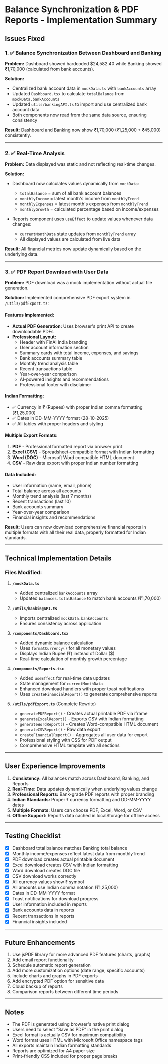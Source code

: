 # Balance Synchronization & PDF Reports - Implementation Summary

## Issues Fixed

### 1. ✅ Balance Synchronization Between Dashboard and Banking
**Problem:** Dashboard showed hardcoded $24,582.40 while Banking showed ₹1,70,000 (calculated from bank accounts).

**Solution:**
- Centralized bank account data in `mockData.ts` with `bankAccounts` array
- Updated `Dashboard.tsx` to calculate `totalBalance` from `mockData.bankAccounts`
- Updated `utils/bankingAPI.ts` to import and use centralized bank account data
- Both components now read from the same data source, ensuring consistency

**Result:** Dashboard and Banking now show ₹1,70,000 (₹1,25,000 + ₹45,000) consistently.

---

### 2. ✅ Real-Time Analysis
**Problem:** Data displayed was static and not reflecting real-time changes.

**Solution:**
- Dashboard now calculates values dynamically from `mockData`:
  - `totalBalance` = sum of all bank account balances
  - `monthlyIncome` = latest month's income from `monthlyTrend`
  - `monthlyExpenses` = latest month's expenses from `monthlyTrend`
  - `monthlyGrowth` = calculated percentage based on income/expenses
  
- Reports component uses `useEffect` to update values whenever data changes:
  - `currentMonthData` state updates from `monthlyTrend` array
  - All displayed values are calculated from live data

**Result:** All financial metrics now update dynamically based on the underlying data.

---

### 3. ✅ PDF Report Download with User Data
**Problem:** PDF download was a mock implementation without actual file generation.

**Solution:** Implemented comprehensive PDF export system in `/utils/pdfExport.ts`:

#### Features Implemented:
- **Actual PDF Generation:** Uses browser's print API to create downloadable PDFs
- **Professional Layout:** 
  - Header with FinAI India branding
  - User account information section
  - Summary cards with total income, expenses, and savings
  - Bank accounts summary table
  - Monthly trend analysis table
  - Recent transactions table
  - Year-over-year comparison
  - AI-powered insights and recommendations
  - Professional footer with disclaimer

#### Indian Formatting:
- ✅ Currency in ₹ (Rupees) with proper Indian comma formatting (₹1,25,000)
- ✅ Dates in DD-MM-YYYY format (28-10-2025)
- ✅ All tables with proper headers and styling

#### Multiple Export Formats:
1. **PDF** - Professional formatted report via browser print
2. **Excel (CSV)** - Spreadsheet-compatible format with Indian formatting
3. **Word (DOC)** - Microsoft Word compatible HTML document
4. **CSV** - Raw data export with proper Indian number formatting

#### Data Included:
- User information (name, email, phone)
- Total balance across all accounts
- Monthly trend analysis (last 7 months)
- Recent transactions (last 10)
- Bank accounts summary
- Year-over-year comparison
- Financial insights and recommendations

**Result:** Users can now download comprehensive financial reports in multiple formats with all their real data, properly formatted for Indian standards.

---

## Technical Implementation Details

### Files Modified:

1. **`/mockData.ts`**
   - Added centralized `bankAccounts` array
   - Updated `balances.totalBalance` to match bank accounts (₹1,70,000)

2. **`/utils/bankingAPI.ts`**
   - Imports centralized `mockData.bankAccounts`
   - Ensures consistency across application

3. **`/components/Dashboard.tsx`**
   - Added dynamic balance calculation
   - Uses `formatCurrency()` for all monetary values
   - Displays Indian Rupee (₹) instead of Dollar ($)
   - Real-time calculation of monthly growth percentage

4. **`/components/Reports.tsx`**
   - Added `useEffect` for real-time data updates
   - State management for `currentMonthData`
   - Enhanced download handlers with proper toast notifications
   - Uses `createFinancialReport()` to generate comprehensive reports

5. **`/utils/pdfExport.ts`** (Complete Rewrite)
   - `generatePDFReport()` - Creates actual printable PDF via iframe
   - `generateExcelReport()` - Exports CSV with Indian formatting
   - `generateWordReport()` - Creates Word-compatible HTML document
   - `generateCSVReport()` - Raw data export
   - `createFinancialReport()` - Aggregates all user data for export
   - Professional styling with CSS for PDF output
   - Comprehensive HTML template with all sections

---

## User Experience Improvements

1. **Consistency:** All balances match across Dashboard, Banking, and Reports
2. **Real-Time:** Data updates dynamically when underlying values change
3. **Professional Reports:** Bank-grade PDF reports with proper branding
4. **Indian Standards:** Proper ₹ currency formatting and DD-MM-YYYY dates
5. **Multiple Formats:** Users can choose PDF, Excel, Word, or CSV
6. **Offline Support:** Reports data cached in localStorage for offline access

---

## Testing Checklist

- [x] Dashboard total balance matches Banking total balance
- [x] Monthly income/expenses reflect latest data from monthlyTrend
- [x] PDF download creates actual printable document
- [x] Excel download creates CSV with Indian formatting
- [x] Word download creates DOC file
- [x] CSV download works correctly
- [x] All currency values show ₹ symbol
- [x] All amounts use Indian comma notation (₹1,25,000)
- [x] Dates in DD-MM-YYYY format
- [x] Toast notifications for download progress
- [x] User information included in reports
- [x] Bank accounts data in reports
- [x] Recent transactions in reports
- [x] Financial insights included

---

## Future Enhancements

1. Use jsPDF library for more advanced PDF features (charts, graphs)
2. Add email report functionality
3. Schedule automatic report generation
4. Add more customization options (date range, specific accounts)
5. Include charts and graphs in PDF exports
6. Add encrypted PDF option for sensitive data
7. Cloud backup of reports
8. Comparison reports between different time periods

---

## Notes

- The PDF is generated using browser's native print dialog
- Users need to select "Save as PDF" in the print dialog
- Excel format is actually CSV for maximum compatibility
- Word format uses HTML with Microsoft Office namespace tags
- All exports maintain Indian formatting standards
- Reports are optimized for A4 paper size
- Print-friendly CSS included for proper page breaks
